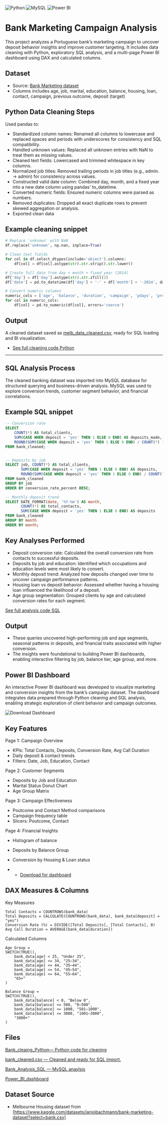![Python](https://img.shields.io/badge/Python-3776AB.svg?style=for-the-badge&logo=Python&logoColor=white)
![MySQL](https://img.shields.io/badge/mysql-%2300f.svg?style=for-the-badge&logo=mysql&logoColor=white)
![Power BI](https://img.shields.io/badge/power_bi-F2C811?style=for-the-badge&logo=powerbi&logoColor=black)


# Bank Marketing Campaign Analysis

This project analyzes a Portuguese bank’s marketing campaign to uncover deposit behavior insights and improve customer targeting. It includes data cleaning with Python, exploratory SQL analysis, and a multi-page Power BI dashboard using DAX and calculated columns.

## Dataset

- Source: [Bank Marketing dataset](https://github.com/kChe626/Bank_Marketing/blob/main/bank.csv)
- Columns includes age, job, marital, education, balance, housing, loan, contact, campaign, previous outcome, deposit (target)

## Python Data Cleaning Steps

Used pandas to:
- Standardized column names: Renamed all columns to lowercase and replaced spaces and periods with underscores for consistency and SQL compatibility.
- Handled unknown values: Replaced all unknown entries with NaN to treat them as missing values.
- Cleaned text fields: Lowercased and trimmed whitespace in key columns.
- Normalized job titles: Removed trailing periods in job titles (e.g., admin. → admin) for consistency across values.
- Constructed valid date column: Combined day, month, and a fixed year into a new date column using pandas' to_datetime.
- Converted numeric fields: Ensured numeric columns were parsed as numbers.
- Removed duplicates: Dropped all exact duplicate rows to prevent skewed aggregation or analysis.
- Exported clean data

 ## Example cleaning snippet

```python
# Replace 'unknown' with NaN
df.replace('unknown', np.nan, inplace=True)

# Clean text fields
for col in df.select_dtypes(include='object').columns:
    df[col] = df[col].astype(str).str.strip().str.lower()

# Create full date from day + month + fixed year (2014)
df['day'] = df['day'].astype(str).str.zfill(2)
df['date'] = pd.to_datetime(df['day'] + '-' + df['month'] + '-2014', dayfirst=True, errors='coerce')

# Convert numeric columns
numeric_cols = ['age', 'balance', 'duration', 'campaign', 'pdays', 'previous']
for col in numeric_cols:
    df[col] = pd.to_numeric(df[col], errors='coerce')
```

## Output

A cleaned dataset saved as [melb_data_cleaned.csv](https://github.com/kChe626/Bank_Marketing/blob/main/bank_cleaned.csv), ready for SQL loading and BI visualization.

- [See full cleaning code Python](https://github.com/kChe626/Bank_Marketing/blob/main/Bank_cleaning_Python)

---

##  SQL Analysis Process

The cleaned banking dataset was imported into MySQL database for structured querying and business-driven analysis. MySQL was used to explore conversion trends, customer segment behavior, and financial correlations.

## Example SQL snippet
```sql
-- Conversion rate
SELECT 
    COUNT(*) AS total_clients,
    SUM(CASE WHEN deposit = 'yes' THEN 1 ELSE 0 END) AS deposits_made,
    ROUND(SUM(CASE WHEN deposit = 'yes' THEN 1 ELSE 0 END) / COUNT(*) * 100, 2) AS conversion_rate_percent
FROM bank_cleaned;


-- Deposits by job
SELECT job, COUNT(*) AS total_clients,
       SUM(CASE WHEN deposit = 'yes' THEN 1 ELSE 0 END) AS deposits,
       ROUND(SUM(CASE WHEN deposit = 'yes' THEN 1 ELSE 0 END) / COUNT(*) * 100, 2) AS conversion_rate_percent
FROM bank_cleaned
GROUP BY job
ORDER BY conversion_rate_percent DESC;

-- Monthly deposit trend
SELECT DATE_FORMAT(date, '%Y-%m') AS month,
       COUNT(*) AS total_contacts,
       SUM(CASE WHEN deposit = 'yes' THEN 1 ELSE 0 END) AS deposits
FROM bank_cleaned
GROUP BY month
ORDER BY month;
```

## Key Analyses Performed

- Deposit conversion rate: Calculated the overall conversion rate from contacts to successful deposits.
- Deposits by job and education: Identified which occupations and education levels were most likely to convert.
- Monthly deposit trend: Analyzed how deposits changed over time to uncover campaign performance patterns.
- Housing loan vs deposit behavior: Assessed whether having a housing loan influenced the likelihood of a deposit.
- Age group segmentation: Grouped clients by age and calculated conversion rates for each segment.

[See full analysis code SQL](https://github.com/kChe626/Bank_Marketing/blob/main/Bank_Analysis_SQL.sql)

## Output 

- These queries uncovered high-performing job and age segments, seasonal patterns in deposits, and financial traits associated with higher conversion.
- The insights were foundational to building Power BI dashboards, enabling interactive filtering by job, balance tier, age group, and more.

## Power BI Dashboard

An interactive Power BI dashboard was developed to visualize marketing and conversion insights from the bank’s campaign dataset. The dashboard integrates data prepared through Python cleaning and SQL analysis, enabling strategic exploration of client behavior and campaign outcomes.

![Download Dashboard](https://github.com/kChe626/Bank_Marketing/blob/main/Bank_dashboard_preview.gif)


## Key Features

Page 1: Campaign Overview
- KPIs: Total Contacts, Deposits, Conversion Rate, Avg Call Duration
- Daily deposit & contact trends
- Filters: Date, Job, Education, Contact

Page 2: Customer Segments
- Deposits by Job and Education
- Marital Status Donut Chart
- Age Group Matrix

Page 3: Campaign Effectiveness
- Poutcome and Contact Method comparisons
- Campaign frequency table
- Slicers: Poutcome, Contact

Page 4: Financial Insights
- Histogram of balance
- Deposits by Balance Group
- Conversion by Housing & Loan status

- - [Download for dashboard](https://github.com/kChe626/Bank_Marketing/blob/main/bank_power_bi.pbix)

## DAX Measures & Columns
Key Measures
```dax
Total Contacts = COUNTROWS(bank_data)
Total Deposits = CALCULATE(COUNTROWS(bank_data), bank_data[deposit] = "yes")
Conversion Rate (%) = DIVIDE([Total Deposits], [Total Contacts], 0)
Avg Call Duration = AVERAGE(bank_data[duration])
```
Calculated Columns

```dax
Age Group = 
SWITCH(TRUE(),
    bank_data[age] < 25, "Under 25",
    bank_data[age] <= 34, "25–34",
    bank_data[age] <= 44, "35–44",
    bank_data[age] <= 54, "45–54",
    bank_data[age] <= 64, "55–64",
    "65+"
)

Balance Group = 
SWITCH(TRUE(),
    bank_data[balance] < 0, "Below 0",
    bank_data[balance] <= 500, "0–500",
    bank_data[balance] <= 1000, "501–1000",
    bank_data[balance] <= 3000, "1001–3000",
    "3000+"
)
```

## Files

[Bank_cleaing_Python— Python code for cleaning](https://github.com/kChe626/Bank_Marketing/blob/main/Bank_cleaning_Python)

[bank_cleaned.csv — Cleaned and ready for SQL import.](https://github.com/kChe626/Bank_Marketing/blob/main/bank_cleaned.csv)

[Bank_Analysis_SQL — MySQL anaylsis](https://github.com/kChe626/Bank_Marketing/blob/main/Bank_Analysis_SQL.sql)

[Power_BI_dashboard](https://github.com/kChe626/Bank_Marketing/blob/main/bank_power_bi.pbix)

## Dataset Source

- Melbourne Housing dataset from [https://www.kaggle.com/datasets/janiobachmann/bank-marketing-dataset?select=bank.csv]

